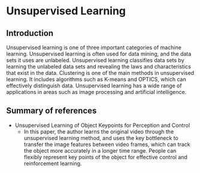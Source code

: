 # Unsupervised Learning
## Introduction
Unsupervised learning is one of three important categories of machine learning. Unsupervised learning is often used for data mining, and the data sets it uses are unlabeled. Unsupervised learning classifies data sets by learning the unlabeled data sets and revealing the laws and characteristics that exist in the data. Clustering is one of the main methods in unsupervised learning. It includes algorithms such as K-means and OPTICS, which can effectively distinguish data. Unsupervised learning has a wide range of applications in areas such as image processing and artificial intelligence.

## Summary of references
- Unsupervised Learning of Object Keypoints for Perception and Control   
  - In this paper, the author learns the original video through the unsupervised learning method, and uses the key bottleneck to transfer the image features between video frames, which can track the object more accurately in a longer time range. People can flexibly represent key points of the object for effective control and reinforcement learning.   
